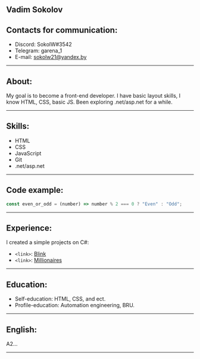 ## Vadim Sokolov

## Contacts for communication:

- Discord: SokolW#3542        
- Telegram: garena_1
- E-mail: sokolw21@yandex.by

--------------

## About:

My goal is to become a front-end developer. I have basic layout skills, I know HTML, CSS, basic JS. Been exploring .net/asp.net for a while.

--------------

## Skills:
- HTML
- CSS
- JavaScript
- Git
- .net/asp.net

--------------

## Code example:
```javascript
const even_or_odd = (number) => number % 2 === 0 ? "Even" : "Odd";
```

--------------

## Experience:
I created a simple projects on C#:
- `<link>`: [Blink](https://github.com/sokolw/Blink)
- `<link>`: [Millionaires](https://github.com/sokolw/Millionaires)

-------------------------------

## Education:
- Self-education: HTML, CSS, and ect.
- Profile-education: Automation engineering, BRU.

--------------

## English:

A2...

--------------